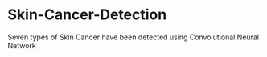 # Skin-Cancer-Detection
Seven types of Skin Cancer have been detected using Convolutional Neural Network
